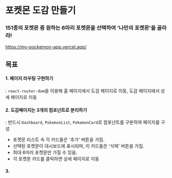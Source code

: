 # 포켓몬 도감 만들기

### 151종의 포켓몬 중 원하는 6마리 포켓몬을 선택하여 '나만의 포켓몬'을 골라라!

https://my-pockemon-app.vercel.app/

## 목표

#### 1. 페이지 라우팅 구현하기

: `react-router-dom`을 이용해 홈 페이지에서 도감 페이지로 이동, 도감 페이지에서 상세 페이지로 이동

#### 2. 도감페이지는 3개의 컴포넌트로 분리하기

: 반드시 `Dashboard`, `PokemonList`, `PokemonCard`로 컴포넌트를 구분하여 페이지를 구성

- 포켓몬 리스트 속 각 카드들은 '추가' 버튼을 가짐.
- 선택된 포켓몬이 대시보드에 표시되며, 이 카드들은 '삭제' 버튼을 가짐.
- 최대 6마리 포켓몬만 가질 수 있음.
- 각 포켓몬 카드를 클릭하면 상세 페이지로 이동

#### 3.
